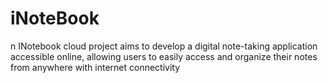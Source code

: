 # iNoteBook
 n INotebook cloud project aims to develop a digital note-taking application accessible online, allowing users to easily access and organize their notes from anywhere with internet connectivity
